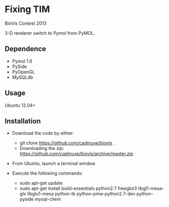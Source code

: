 Fixing TIM
======

BioVis Contest 2013

3-D renderer switch to Pymol from PyMOL.
 
Dependence
---------
* Pymol 1.6
* PySide
* PyOpenGL
* MySQLdb


Usage
-----
Ubuntu 12.04+

Installation
------------

* Download the code by either:
	*  git clone https://github.com/cadmuxe/biovis .
	* Downloading the zip: https://github.com/cadmuxe/biovis/archive/master.zip

* From Ubuntu, launch a terminal window
* Execute the following commands:
	* sudo apt-get update 
	* sudo apt-get install build-essentials python2.7 freeglut3 libgl1-mesa-glx libglu1-mesa python-tk python-pmw python2.7-dev python-pyside mysql-client

